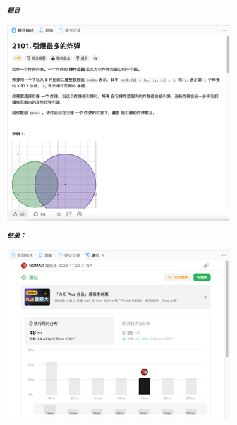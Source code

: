 ##### [题目](https://leetcode.cn/problems/detonate-the-maximum-bombs/description/)
![pic](img.png)
##### 结果：
![pic](result.png)
